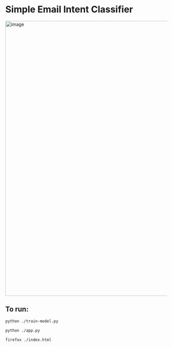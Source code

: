 # Simple Email Intent Classifier

<img width="1600" height="857" alt="image" src="https://github.com/user-attachments/assets/1e975590-3056-49df-be5e-4c6309c02f5f" />


## To run:

```sh
python ./train-model.py
```

```sh
python ./app.py
```

```sh
firefox ./index.html
```
